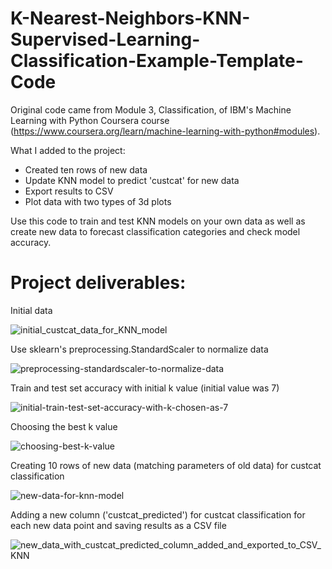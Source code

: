 # K-Nearest-Neighbors-KNN-Supervised-Learning-Classification-Example-Template-Code

Original code came from Module 3, Classification, of IBM's Machine Learning with Python Coursera course (https://www.coursera.org/learn/machine-learning-with-python#modules).

What I added to the project:
- Created ten rows of new data
- Update KNN model to predict 'custcat' for new data
- Export results to CSV
- Plot data with two types of 3d plots

Use this code to train and test KNN models on your own data as well as create new data to forecast classification categories and check model accuracy.

# Project deliverables:

Initial data

![initial_custcat_data_for_KNN_model](https://github.com/NollieAnalysis/K-Nearest-Neighbors-KNN-Supervised-Learning-Classification-Example-Template-Code/assets/163913188/75ac3f16-7c52-4e2d-b694-5d6627bd96ba)

Use sklearn's preprocessing.StandardScaler to normalize data

![preprocessing-standardscaler-to-normalize-data](https://github.com/NollieAnalysis/K-Nearest-Neighbors-KNN-Supervised-Learning-Classification-Example-Template-Code/assets/163913188/d8723b08-8a68-4e7b-85bc-f152e60fe207)

Train and test set accuracy with initial k value (initial value was 7)

![initial-train-test-set-accuracy-with-k-chosen-as-7](https://github.com/NollieAnalysis/K-Nearest-Neighbors-KNN-Supervised-Learning-Classification-Example-Template-Code/assets/163913188/7a9ef134-bc36-47ec-80dc-1bd732d72c27)

Choosing the best k value

![choosing-best-k-value](https://github.com/NollieAnalysis/K-Nearest-Neighbors-KNN-Supervised-Learning-Classification-Example-Template-Code/assets/163913188/9cc9e9fd-6202-4e35-916d-18bc01434dbb)

Creating 10 rows of new data (matching parameters of old data) for custcat classification

![new-data-for-knn-model](https://github.com/NollieAnalysis/K-Nearest-Neighbors-KNN-Supervised-Learning-Classification-Example-Template-Code/assets/163913188/1d184d62-bb9c-42bc-97f0-a0f4d406867d)

Adding a new column ('custcat_predicted') for custcat classification for each new data point and saving results as a CSV file

![new_data_with_custcat_predicted_column_added_and_exported_to_CSV_KNN](https://github.com/NollieAnalysis/K-Nearest-Neighbors-KNN-Supervised-Learning-Classification-Example-Template-Code/assets/163913188/a2907508-1369-401a-8a47-c0ceefe9eee1)
